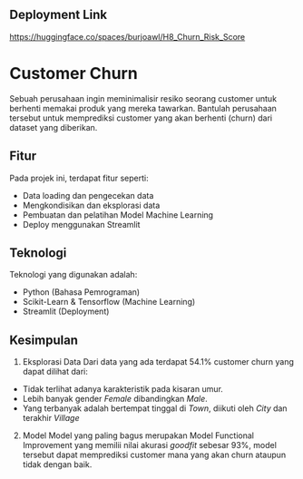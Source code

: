 ## Deployment Link
https://huggingface.co/spaces/burjoawl/H8_Churn_Risk_Score

# Customer Churn
Sebuah perusahaan ingin meminimalisir resiko seorang customer untuk berhenti memakai produk yang mereka tawarkan. Bantulah perusahaan tersebut untuk memprediksi customer yang akan berhenti (churn) dari dataset yang diberikan.

## Fitur
Pada projek ini, terdapat fitur seperti:
- Data loading dan pengecekan data
- Mengkondisikan dan eksplorasi data
- Pembuatan dan pelatihan Model Machine Learning
- Deploy menggunakan Streamlit

## Teknologi
Teknologi yang digunakan adalah:
- Python (Bahasa Pemrograman)
- Scikit-Learn & Tensorflow (Machine Learning)
- Streamlit (Deployment)

## Kesimpulan
1. Eksplorasi Data
Dari data yang ada terdapat 54.1% customer churn yang dapat dilihat dari:
- Tidak terlihat adanya karakteristik pada kisaran umur.
- Lebih banyak gender *Female* dibandingkan *Male*.
- Yang terbanyak adalah bertempat tinggal di *Town*, diikuti oleh *City* dan terakhir *Village*

2. Model
Model yang paling bagus merupakan Model Functional Improvement yang memilii nilai akurasi *goodfit* sebesar 93%, model tersebut dapat memprediksi customer mana yang akan churn ataupun tidak dengan baik.